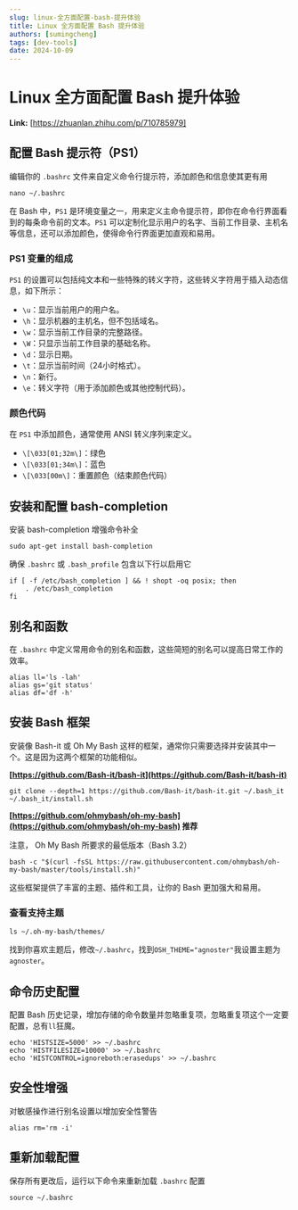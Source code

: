 ```yaml
---
slug: linux-全方面配置-bash-提升体验
title: Linux 全方面配置 Bash 提升体验
authors: [sumingcheng]
tags: [dev-tools]
date: 2024-10-09
---
```


# Linux 全方面配置 Bash 提升体验



 **Link:** [https://zhuanlan.zhihu.com/p/710785979]

## 配置 Bash 提示符（PS1）  

编辑你的 `.bashrc` 文件来自定义命令行提示符，添加颜色和信息使其更有用

```
nano ~/.bashrc
```

在 Bash 中，`PS1` 是环境变量之一，用来定义主命令提示符，即你在命令行界面看到的每条命令前的文本。`PS1` 可以定制化显示用户的名字、当前工作目录、主机名等信息，还可以添加颜色，使得命令行界面更加直观和易用。

### PS1 变量的组成  

`PS1` 的设置可以包括纯文本和一些特殊的转义字符，这些转义字符用于插入动态信息，如下所示：

* `\u`：显示当前用户的用户名。
* `\h`：显示机器的主机名，但不包括域名。
* `\w`：显示当前工作目录的完整路径。
* `\W`：只显示当前工作目录的基础名称。
* `\d`：显示日期。
* `\t`：显示当前时间（24小时格式）。
* `\n`：新行。
* `\e`：转义字符（用于添加颜色或其他控制代码）。

### 颜色代码  

在 `PS1` 中添加颜色，通常使用 ANSI 转义序列来定义。

* `\[\033[01;32m\]`：绿色
* `\[\033[01;34m\]`：蓝色
* `\[\033[00m\]`：重置颜色（结束颜色代码）

## 安装和配置 bash-completion  

安装 bash-completion 增强命令补全

```
sudo apt-get install bash-completion
```

确保 `.bashrc` 或 `.bash_profile` 包含以下行以启用它

```
if [ -f /etc/bash_completion ] && ! shopt -oq posix; then
    . /etc/bash_completion
fi
```
## 别名和函数  

在 `.bashrc` 中定义常用命令的别名和函数，这些简短的别名可以提高日常工作的效率。

```
alias ll='ls -lah'
alias gs='git status'
alias df='df -h'
```
## 安装 Bash 框架  

安装像 Bash-it 或 Oh My Bash 这样的框架，通常你只需要选择并安装其中一个。这是因为这两个框架的功能相似。

**[https://github.com/Bash-it/bash-it](https://github.com/Bash-it/bash-it)**

```
git clone --depth=1 https://github.com/Bash-it/bash-it.git ~/.bash_it
~/.bash_it/install.sh
```

**[https://github.com/ohmybash/oh-my-bash](https://github.com/ohmybash/oh-my-bash) 推荐**

注意， Oh My Bash 所要求的最低版本（Bash 3.2）

```
bash -c "$(curl -fsSL https://raw.githubusercontent.com/ohmybash/oh-my-bash/master/tools/install.sh)"
```

这些框架提供了丰富的主题、插件和工具，让你的 Bash 更加强大和易用。

### 查看支持主题  
```
ls ~/.oh-my-bash/themes/
```

找到你喜欢主题后，修改`~/.bashrc`，找到`OSH_THEME="agnoster"`我设置主题为`agnoster`。

## 命令历史配置  

配置 Bash 历史记录，增加存储的命令数量并忽略重复项，忽略重复项这个一定要配置，总有`ll`狂魔。

```
echo 'HISTSIZE=5000' >> ~/.bashrc
echo 'HISTFILESIZE=10000' >> ~/.bashrc
echo 'HISTCONTROL=ignoreboth:erasedups' >> ~/.bashrc
```
## 安全性增强  

对敏感操作进行别名设置以增加安全性警告

```
alias rm='rm -i'
```
## 重新加载配置  

保存所有更改后，运行以下命令来重新加载 `.bashrc` 配置

```
source ~/.bashrc
```